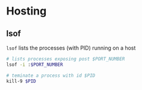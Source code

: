 # Hosting

## lsof
`lsof` lists the processes (with PID) running on a host
  
```bash
# lists processes exposing post $PORT_NUMBER
lsof -i :$PORT_NUMBER

```

```bash
# teminate a process with id $PID
kill-9 $PID
```


